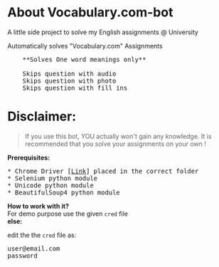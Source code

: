 # About Vocabulary.com-bot
A little side project to solve my English assignments @ University

Automatically solves "Vocabulary.com" Assignments
	

<pre>
	**Solves One word meanings only**
	
	Skips question with audio
	Skips question with photo
	Skips question with fill_ins
</pre>


# Disclaimer:
> If you use this bot, YOU actually won't gain any knowledge. It is recommended that you solve your assignments on your own !

<b>Prerequisites:</b>
<pre>
* Chrome Driver [<a href="https://sites.google.com/a/chromium.org/chromedriver/">Link</a>] placed in the correct folder
* Selenium python module
* Unicode python module
* BeautifulSoup4 python module
</pre>

<b>How to work with it?</b><br>
For demo purpose use the given <code>cred</code> file<br>
<b>else:</b>

edit the the <code>cred</code> file as:
<pre>
user@email.com
password
</pre>